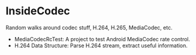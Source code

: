 # InsideCodec

Random walks around codec stuff, H.264, H.265, MediaCodec, etc.

+ MediaCodecRcTest: A project to test Android MediaCodec rate control.
+ H.264 Data Structure: Parse H.264 stream, extract useful information.
